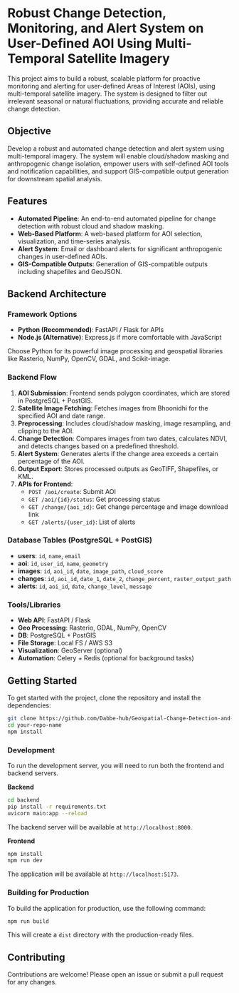 # Robust Change Detection, Monitoring, and Alert System on User-Defined AOI Using Multi-Temporal Satellite Imagery

This project aims to build a robust, scalable platform for proactive monitoring and alerting for user-defined Areas of Interest (AOIs), using multi-temporal satellite imagery. The system is designed to filter out irrelevant seasonal or natural fluctuations, providing accurate and reliable change detection.

## Objective

Develop a robust and automated change detection and alert system using multi-temporal imagery. The system will enable cloud/shadow masking and anthropogenic change isolation, empower users with self-defined AOI tools and notification capabilities, and support GIS-compatible output generation for downstream spatial analysis.

## Features

- **Automated Pipeline**: An end-to-end automated pipeline for change detection with robust cloud and shadow masking.
- **Web-Based Platform**: A web-based platform for AOI selection, visualization, and time-series analysis.
- **Alert System**: Email or dashboard alerts for significant anthropogenic changes in user-defined AOIs.
- **GIS-Compatible Outputs**: Generation of GIS-compatible outputs including shapefiles and GeoJSON.

## Backend Architecture

### Framework Options

- **Python (Recommended)**: FastAPI / Flask for APIs
- **Node.js (Alternative)**: Express.js if more comfortable with JavaScript

Choose Python for its powerful image processing and geospatial libraries like Rasterio, NumPy, OpenCV, GDAL, and Scikit-image.

### Backend Flow

1.  **AOI Submission**: Frontend sends polygon coordinates, which are stored in PostgreSQL + PostGIS.
2.  **Satellite Image Fetching**: Fetches images from Bhoonidhi for the specified AOI and date range.
3.  **Preprocessing**: Includes cloud/shadow masking, image resampling, and clipping to the AOI.
4.  **Change Detection**: Compares images from two dates, calculates NDVI, and detects changes based on a predefined threshold.
5.  **Alert System**: Generates alerts if the change area exceeds a certain percentage of the AOI.
6.  **Output Export**: Stores processed outputs as GeoTIFF, Shapefiles, or KML.
7.  **APIs for Frontend**:
    -   `POST /aoi/create`: Submit AOI
    -   `GET /aoi/{id}/status`: Get processing status
    -   `GET /change/{aoi_id}`: Get change percentage and image download link
    -   `GET /alerts/{user_id}`: List of alerts

### Database Tables (PostgreSQL + PostGIS)

-   **users**: `id`, `name`, `email`
-   **aoi**: `id`, `user_id`, `name`, `geometry`
-   **images**: `id`, `aoi_id`, `date`, `image_path`, `cloud_score`
-   **changes**: `id`, `aoi_id`, `date_1`, `date_2`, `change_percent`, `raster_output_path`
-   **alerts**: `id`, `aoi_id`, `date`, `change_level`, `message`

### Tools/Libraries

-   **Web API**: FastAPI / Flask
-   **Geo Processing**: Rasterio, GDAL, NumPy, OpenCV
-   **DB**: PostgreSQL + PostGIS
-   **File Storage**: Local FS / AWS S3
-   **Visualization**: GeoServer (optional)
-   **Automation**: Celery + Redis (optional for background tasks)

## Getting Started

To get started with the project, clone the repository and install the dependencies:

```bash
git clone https://github.com/Dabbe-hub/Geospatial-Change-Detection-and-Alert-System.git
cd your-repo-name
npm install
```

### Development

To run the development server, you will need to run both the frontend and backend servers.

**Backend**

```bash
cd backend
pip install -r requirements.txt
uvicorn main:app --reload
```

The backend server will be available at `http://localhost:8000`.

**Frontend**

```bash
npm install
npm run dev
```

The application will be available at `http://localhost:5173`.

### Building for Production

To build the application for production, use the following command:

```bash
npm run build
```

This will create a `dist` directory with the production-ready files.

## Contributing

Contributions are welcome! Please open an issue or submit a pull request for any changes.
